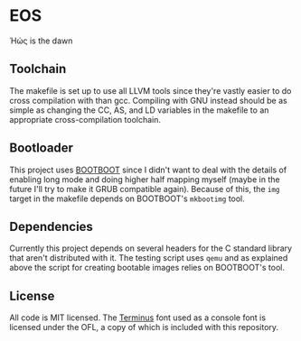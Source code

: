 # EOS

Ἠώς is the dawn

## Toolchain

The makefile is set up to use all LLVM tools since they're vastly easier to do
cross compilation with than gcc. Compiling with GNU instead should be as simple
as changing the CC, AS, and LD variables in the makefile to an appropriate
cross-compilation toolchain.

## Bootloader

This project uses [BOOTBOOT](https://gitlab.com/bztsrc/bootboot/) since I didn't
want to deal with the details of enabling long mode and doing higher half
mapping myself (maybe in the future I'll try to make it GRUB compatible again).
Because of this, the `img` target in the makefile depends on BOOTBOOT's
`mkbootimg` tool.

## Dependencies

Currently this project depends on several headers for the C standard library
that aren't distributed with it. The testing script uses `qemu` and as explained
above the script for creating bootable images relies on BOOTBOOT's tool.

## License

All code is MIT licensed. The [Terminus](https://terminus-font.sourceforge.net/)
font used as a console font is licensed under the OFL, a copy of which is
included with this repository.

